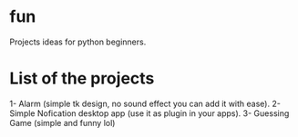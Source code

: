 # fun
Projects ideas for python beginners. 

# List of the projects
1- Alarm (simple tk design, no sound effect you can add it with ease).
2- Simple Nofication desktop app (use it as plugin in your apps).
3- Guessing Game (simple and funny lol)
